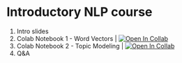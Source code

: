 # Introductory NLP course

1. Intro slides
2. Colab Notebook 1 - Word Vectors | [![Open In Collab](https://colab.research.google.com/assets/colab-badge.svg)](https://colab.research.google.com/github/semmi88/NLP_course/blob/main/MCC_2021_Nov/NLP_workshop_Word_Vectors.ipynb)
3. Colab Notebook 2 - Topic Modeling | [![Open In Collab](https://colab.research.google.com/assets/colab-badge.svg)](https://colab.research.google.com/github/semmi88/NLP_course/blob/main/MCC_2021_Nov/NLP_workshop_Topic_Modeling.ipynb)
4. Q&A
